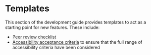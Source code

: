 # Templates

This section of the development guide provides templates to act as a starting point for new features. These include: 

* [Peer review checklist](peer-review-checklist.md)
* [Accessibility acceptance criteria](accessibility-acceptance-criteria.md) to ensure that the full range of accessibility criteria have been considered
